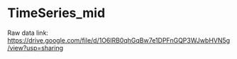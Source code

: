 # TimeSeries_mid 
Raw data link: https://drive.google.com/file/d/1O6lRB0qhGqBw7e1DPFnGQP3WJwbHVN5g/view?usp=sharing
